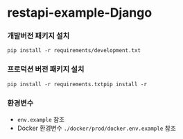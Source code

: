 # restapi-example-Django


### 개발버전 패키지 설치
`pip install -r requirements/development.txt`


### 프로덕션 버전 패키지 설치
`pip install -r requirements.txtpip install -r`

### 환경변수
- `env.example` 참조
- Docker 환경변수 `./docker/prod/docker.env.example` 참조